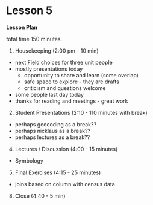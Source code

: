 Lesson 5
========

**Lesson Plan**  

total time 150 minutes. 

1.   Housekeeping (2:00 pm - 10 min)  
   -   next Field choices for three unit people
   -   mostly presentations today
       -   opportunity to share and learn (some overlap)
       -   safe space to explore - they are drafts
       -   criticism and questions welcome
   -   some people last day today
   -   thanks for reading and meetings - great work

2.   Student Presentations (2:10 - 110 minutes with break)
   -   perhaps geocoding as a break??
   -   perhaps nicklaus as a break??
   -   perhaps lectures as a break??

4.   Lectures / Discussion (4:00 - 15 minutes)
   -   Symbology

5.   Final Exercises (4:15 - 25 minutes)
   -   joins based on column with census data 

8.   Close (4:40 - 5 min)
